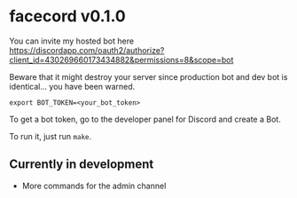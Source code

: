 # facecord v0.1.0
You can invite my hosted bot here
https://discordapp.com/oauth2/authorize?client_id=430269660173434882&permissions=8&scope=bot

Beware that it might destroy your server since production bot and dev bot is identical... you have been warned.

```
export BOT_TOKEN=<your_bot_token>
```

To get a bot token, go to the developer panel for Discord and create a Bot.


To run it, just run `make`.

## Currently in development
 - More commands for the admin channel
